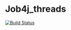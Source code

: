 # Job4j_threads

[![Build Status](https://app.travis-ci.com/CyberfuzZ-Apps/job4j_threads.svg?branch=master)](https://app.travis-ci.com/CyberfuzZ-Apps/job4j_threads)